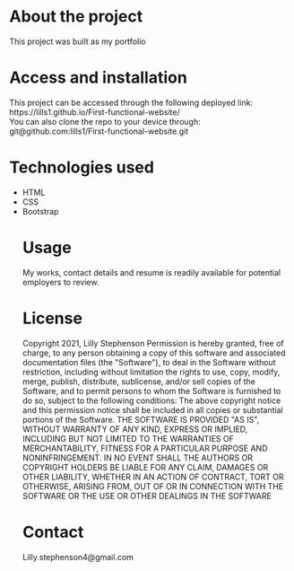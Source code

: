 <h1> About the project </h1>
This project was built as my portfolio

<h1> Access and installation</h1>
This project can be accessed through the following deployed link: https://lills1.github.io/First-functional-website/ </br>
You can also clone the repo to your device through: git@github.com:lills1/First-functional-website.git

<h1> Technologies used</h1>
<ul>
<li> HTML </li>
<li> CSS </li>
<li> Bootstrap </li>

<h1> Usage</h1>
My works, contact details and resume is readily available for potential employers to review.

<h1> License </h1>

Copyright 2021, Lilly Stephenson Permission is hereby granted, free of charge, to any person obtaining a copy of this software and associated documentation files (the "Software"), to deal in the Software without restriction, including without limitation the rights to use, copy, modify, merge, publish, distribute, sublicense, and/or sell copies of the Software, and to permit persons to whom the Software is furnished to do so, subject to the following conditions: The above copyright notice and this permission notice shall be included in all copies or substantial portions of the Software.
THE SOFTWARE IS PROVIDED "AS IS", WITHOUT WARRANTY OF ANY KIND, EXPRESS OR IMPLIED, INCLUDING BUT NOT LIMITED TO THE WARRANTIES OF MERCHANTABILITY, FITNESS FOR A PARTICULAR PURPOSE AND NONINFRINGEMENT. IN NO EVENT SHALL THE AUTHORS OR COPYRIGHT HOLDERS BE LIABLE FOR ANY CLAIM, DAMAGES OR OTHER LIABILITY, WHETHER IN AN ACTION OF CONTRACT, TORT OR OTHERWISE, ARISING FROM, OUT OF OR IN CONNECTION WITH THE SOFTWARE OR THE USE OR OTHER DEALINGS IN THE SOFTWARE

<h1> Contact </h1>
Lilly.stephenson4@gmail.com